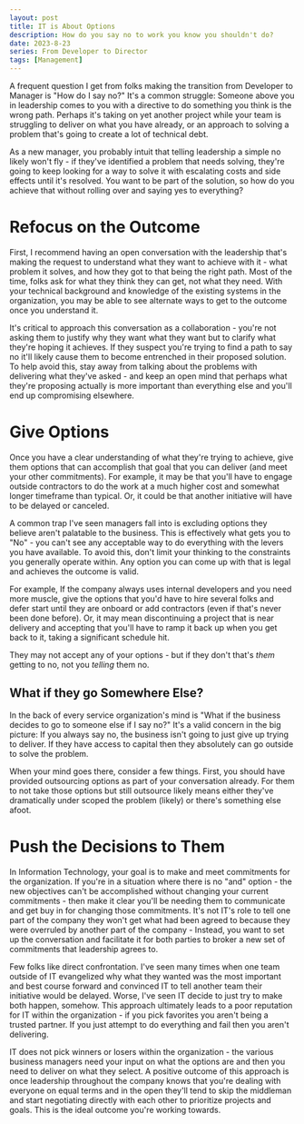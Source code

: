 ```yaml
---
layout: post
title: IT is About Options
description: How do you say no to work you know you shouldn't do?
date: 2023-8-23
series: From Developer to Director
tags: [Management]
---
```


A frequent question I get from folks making the transition from Developer to Manager is "How do I say no?"  It's a common struggle: Someone above you in leadership comes to you with a directive to do something you think is the wrong path.  Perhaps it's taking on yet another project while your team is struggling to deliver on what you have already, or an approach to solving a problem that's going to create a lot of technical debt.

As a new manager, you probably intuit that telling leadership a simple no likely won't fly - if they've identified a problem that needs solving, they're going to keep looking for a way to solve it with escalating costs and side effects until it's resolved.  You want to be part of the solution, so how do you achieve that without rolling over and saying yes to everything?

# Refocus on the Outcome

First, I recommend having an open conversation with the leadership that's making the request to understand what they want to achieve with it - what problem it solves, and how they got to that being the right path.  Most of the time, folks ask for what they think they can get, not what they need.  With your technical background and knowledge of the existing systems in the organization, you may be able to see alternate ways to get to the outcome once you understand it.

It's critical to approach this conversation as a collaboration - you're not asking them to justify why they want what they want but to clarify what they're hoping it achieves.  If they suspect you're trying to find a path to say no it'll likely cause them to become entrenched in their proposed solution.  To help avoid this, stay away from talking about the problems with delivering what they've asked - and keep an open mind that perhaps what they're proposing actually is more important than everything else and you'll end up compromising elsewhere.

# Give Options

Once you have a clear understanding of what they're trying to achieve, give them options that can accomplish that goal that you can deliver (and meet your other commitments).  For example, it may be that you'll have to engage outside contractors to do the work at a much higher cost and somewhat longer timeframe than typical.  Or, it could be that another initiative will have to be delayed or canceled.  

A common trap I've seen managers fall into is excluding options they believe aren't palatable to the business. This is effectively what gets you to "No" - you can't see any acceptable way to do everything with the levers you have available.  To avoid this, don't limit your thinking to the constraints you generally operate within.  Any option you can come up with that is legal and achieves the outcome is valid.

For example, If the company always uses internal developers and you need more muscle, give the options that you'd have to hire several folks and defer start until they are onboard or add contractors (even if that's never been done before).  Or, it may mean discontinuing a project that is near delivery and accepting that you'll have to ramp it back up when you get back to it, taking a significant schedule hit.  

They may not accept any of your options - but if they don't that's _them_ getting to no, not you _telling_ them no.

## What if they go Somewhere Else?

In the back of every service organization's mind is "What if the business decides to go to someone else if I say no?"  It's a valid concern in the big picture: If you always say no, the business isn't going to just give up trying to deliver.  If they have access to capital then they absolutely can go outside to solve the problem.  

When your mind goes there, consider a few things.  First, you should have provided outsourcing options as part of your conversation already.  For them to not take those options but still outsource likely means either they've dramatically under scoped the problem (likely) or there's something else afoot.

# Push the Decisions to Them

In Information Technology, your goal is to make and meet commitments for the organization.  If you're in a situation where there is no "and" option - the new objectives can't be accomplished without changing your current commitments - then make it clear you'll be needing them to communicate and get buy in for changing those commitments.  It's not IT's role to tell one part of the company they won't get what had been agreed to because they were overruled by another part of the company - Instead, you want to set up the conversation and facilitate it for both parties to broker a new set of commitments that leadership agrees to.

Few folks like direct confrontation. I've seen many times when one team outside of IT evangelized why what they wanted was the most important and best course forward and convinced IT to tell another team their initiative would be delayed.  Worse, I've seen IT decide to just try to make both happen, somehow.  This approach ultimately leads to a poor reputation for IT within the organization - if you pick favorites you aren't being a trusted partner.  If you just attempt to do everything and fail then you aren't delivering.

IT does not pick winners or losers within the organization - the various business managers need your input on what the options are and then you need to deliver on what they select.  A positive outcome of this approach is once leadership throughout the company knows that you're dealing with everyone on equal terms and in the open they'll tend to skip the middleman and start negotiating directly with each other to prioritize projects and goals.  This is the ideal outcome you're working towards.
